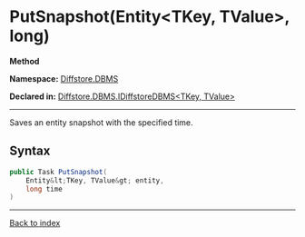 # PutSnapshot(Entity&lt;TKey, TValue&gt;, long)

**Method**

**Namespace:** [Diffstore.DBMS](Diffstore.DBMS.md)

**Declared in:** [Diffstore.DBMS.IDiffstoreDBMS&lt;TKey, TValue&gt;](Diffstore.DBMS.IDiffstoreDBMS{TKey,TValue}.md)

------



Saves an entity snapshot with the specified time.


## Syntax

```csharp
public Task PutSnapshot(
	Entity&lt;TKey, TValue&gt; entity,
	long time
)
```

------

[Back to index](index.md)